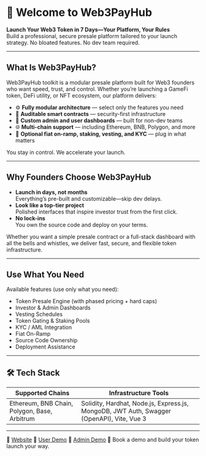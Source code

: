 # 👋 Welcome to Web3PayHub

**Launch Your Web3 Token in 7 Days—Your Platform, Your Rules**\
Build a professional, secure presale platform tailored to your launch strategy. No bloated features. No dev team required.

***

## What Is Web3PayHub?

Web3PayHub toolkit is a modular presale platform built for Web3 founders who want speed, trust, and control. Whether you’re launching a GameFi token, DeFi utility, or NFT ecosystem, our platform delivers:

* ⚙️ **Fully modular architecture** — select only the features you need
* 🔐 **Auditable smart contracts** — security-first infrastructure
* 🧱 **Custom admin and user dashboards** — built for non-dev teams
* 🌐 **Multi-chain support** — including Ethereum, BNB, Polygon, and more
* 💸 **Optional fiat on-ramp, staking, vesting, and KYC** — plug in what matters

You stay in control. We accelerate your launch.

***

## Why Founders Choose Web3PayHub

* **Launch in days, not months**\
  Everything’s pre-built and customizable—skip dev delays.
* **Look like a top-tier project**\
  Polished interfaces that inspire investor trust from the first click.
* **No lock-ins**\
  You own the source code and deploy on your terms.

Whether you want a simple presale contract or a full-stack dashboard with all the bells and whistles, we deliver fast, secure, and flexible token infrastructure.

***

## Use What You Need

Available features (use only what you need):

* Token Presale Engine (with phased pricing + hard caps)
* Investor & Admin Dashboards
* Vesting Schedules
* Token Gating & Staking Pools
* KYC / AML Integration
* Fiat On-Ramp
* Source Code Ownership
* Deployment Assistance

***

## 🛠 Tech Stack

| Supported Chains                             | Infrastructure Tools                                                                      |
| -------------------------------------------- | ----------------------------------------------------------------------------------------- |
| Ethereum, BNB Chain, Polygon, Base, Arbitrum | Solidity, Hardhat, Node.js, Express.js, MongoDB, JWT Auth, Swagger (OpenAPI), Vite, Vue 3 |

***

🔗 [Website](https://blockchaincentral.ae) 🔗 [User Demo](https://www.web3payhub.io) 🔗 [Admin Demo](https://admin.web3payhub.io) 📩 Book a demo and build your token launch your way.
